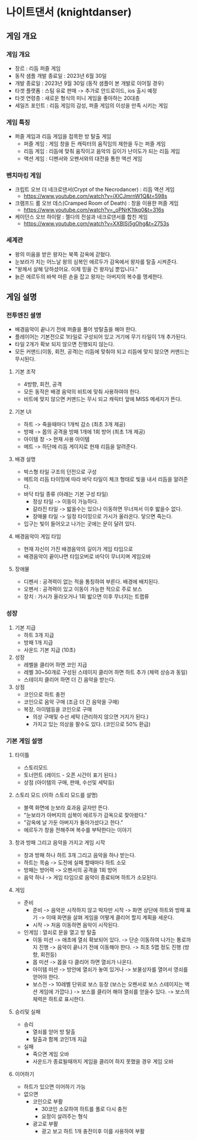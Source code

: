 # 나이트댄서 (knightdanser)
## 게임 개요
### 게임 개요 
  - 장르 : 리듬 퍼즐 게임
  - 동작 샘플 개발 종료일 : 2023년 6월 30일
  - 개발 종료일 : 2023년 9월 30일 (동작 샘플이 본 개발로 이어질 경우)  
  - 타겟 플랫폼 : 스팀 유료 판매 -> 추가로 안드로이드, ios 출시 예정
  - 타겟 연령층 : 새로운 형식의 미니 게임을 좋아하는 20대층
  - 세일즈 포인트 : 리듬 게임의 감성, 퍼즐 게임의 이성을 만족 시키는 게임 

### 게임 특징
  - 퍼즐 게임과 리듬 게임을 접목한 방 탈출 게임
    - 퍼즐 게임 : 게임 창을 든 캐릭터의 움직임의 제한을 두는 퍼즐 게임
    - 리듬 게임 : 리듬에 맞춰 움직이고 음악의 길이가 난이도가 되는 리듬 게임
    - 액션 게임 : 디펜서와 오펜서와의 대전을 통한 액션 게임
  
### 벤치마킹 게임
  - 크립트 오브 더 네크로댄서(Crypt of the Necrodancer) : 리듬 액션 게임
    - https://www.youtube.com/watch?v=iXlCJmrnW1Q&t=598s 
  - 크램프드 룸 오브 데스(Cramped Room of Death) : 창을 이용한 퍼즐 게임
    - https://www.youtube.com/watch?v=_oPNrK1tkq0&t=316s
  - 케이던스 오브 하이랄 : 젤다의 전설과 네크로댄서를 합친 게임
    - https://www.youtube.com/watch?v=XXBlSj5gOhg&t=2753s
  
### 세계관
  - 왕의 미움을 받은 왕자는 북쪽 감옥에 갇혔다.
  - 눈보라가 치는 어느날 왕의 심복인 에르두가 감옥에서 왕자를 탈출 시켜준다.
  - "왕께서 살해 당하셨어요. 이제 믿을 건 왕자님 뿐입니다."
  - 늙은 에르두의 바싹 마른 손을 잡고 왕자는 아버지의 복수를 맹세한다.

## 게임 설명
### 전투엔진 셜명
- 배경음악이 끝나기 전에 퍼즐을 풀어 방탈출을 해야 한다.
- 플레이어는 기본전으로 1타일로 구성되어 있고 거기에 무기 타일이 1개 추가된다.
- 타일 2개가 확보 되지 않으면 진행되지 않는다.  
- 모든 커맨드(이동, 회전, 공격)는 리듬에 맞춰야 되고 리듬에 맞지 않으면 커맨드는 무시된다.

1) 기본 조작
    - 4방향, 회전, 공격
    - 모든 동작은 배경 음악의 비트에 맞춰 사용하여야 한다.
    - 비트에 맞지 않으면 커맨드는 무시 되고 캐릭터 앞에 MISS 메세지가 뜬다.

2) 기본 UI
    - 하트 -> 죽을때마다 1개씩 감소 (최초 3개 제공)
    - 방패 -> 몹의 공격을 방패 1개에 1회 방어 (최초 1개 제공)
    - 아이템 창 -> 현재 사용 아이템
    - 메트 -> 하단에 리듬 게이지로 현재 리듬을 알려준다. 

3) 배경 설명
    - 박스형 타일 구조의 던전으로 구성
    - 메트의 리듬 타이밍에 따라 바닥 타일이 체크 형태로 빛을 내서 리듬을 알려준다.
    - 바닥 타일 종류 (아래는 기본 구성 타일)
      - 정상 타일 -> 이동이 가능하다.
      - 갈라진 타일 -> 밟을수는 있으나 이동하면 무너져서 이후 밟을수 없다.
      - 장매물 타일 -> 일정 타이밍으로 가시가 올라온다. 닿으면 죽는다.  
    - 입구는 빛이 들어오고 나가는 곳에는 문이 달려 있다.
    
4) 배경음악이 게임 타임
    - 현재 자신이 가진 배경음악의 길이가 게임 타임으로
    - 배경음악이 끝이나면 타임오버로 바닥이 무너지며 게임오바 

5) 장애물
    - 디펜서 : 공격력이 없는 적을 통칭하여 부른다. 배경에 배치된다.
    - 오펜서 : 공격력이 있고 이동이 가능한 적으로 주로 보스
    - 장치 : 가시가 올라오거나 1회 밟으면 이후 무너지는 트랩류  
     
### 성장
1) 기본 지급
    - 하트 3개 지급
    - 방패 1개 지급
    - 사운드 기본 지급 (10초)   
2) 성장 
    - 레벨을 클리어 하면 코인 지급
    - 레벨 30~50개로 구성된 스테이지 클리어 하면 하트 추가 (체력 상승과 동일)
    - 스테이지 클리어 하면 더 긴 음악을 받는다. 
3) 상점  
    - 코인으로 하트 충전
    - 코인으로 음악 구매 (조금 더 긴 음악을 구매)
    - 복장, 아이템등을 코인으로 구매
      - 의상 구매및 수선 세탁 (관리하지 않으면 거지가 된다.)
      - 가지고 있는 의상을 팔수도 있다. (코인으로 50% 환급)
       
### 기본 게임 설명
1) 타이틀
    - 스토리모드 
    - 토너먼트 (레이드 - 오픈 시간이 표기 된다.)
    - 상점 (아이템의 구매, 판매, 수선및 세탁등) 

2) 스토리 모드 (이하 스토리 모드를 설명)
    - 블랙 화면에 눈보라 효과음 글자만 뜬다.
    - "눈보라가 아버지의 심복이 에르두가 감옥으로 찾아왔다."
    - "감옥에 날 가둔 아버지가 돌아가셨다고 한다."
    - 에르두가 창을 전해주며 복수를 부탁한다는 이야기 

3) 창과 방패 그리고 음악을 가지고 게임 시작
    - 창과 방패 하나 하트 3개 그리고 음악을 하나 받는다.
    - 하트는 목숨 -> 도전에 실패 할때마다 하트 소모
    - 방패는 방어력 -> 오펜서의 공격을 1회 방어
    - 음악 하나 -> 게임 타임으로 음악이 종료되며 하트가 소모된다. 

4) 게임 
    - 준비
      - 준비
        -> 음악은 시작하지 않고 박자만 시작
        -> 화면 상단에 하트와 방패 표기
        -> 이때 화면을 살펴 게임을 어떻게 클리어 할지 계획을 세운다.  
      - 시작
        -> 처음 이동하면 음악이 시작된다. 
    - 인게임 : 열쇠로 문을 열고 방 탈출
      - 이동 미션
        -> 애초에 열쇠 확보되어 있다. 
        -> 단순 이동하여 나가는 통로까지 진행
        -> 음악이 끝나기 전에 이동해야 한다.
        -> 최초 5맵 정도 진행 (방향, 회전등) 
      - 몹 미션
        -> 몹을 다 클리어 하면 열쇠가 나온다.
      - 아이템 미션
        -> 방안에 열쇠가 놓여 있거나 
        -> 보물상자를 열어서 영쇠를 얻어야 한다.   
      - 보스전
        -> 10레벨 단위로 보스 등장 (보스는 오펜서로 보스 스테이지는 액션 게임에 가깝다.)
        -> 보스를 클리어 해야 열쇠를 얻을수 있다.
        -> 보스의 체력은 하트로 표시한다.  

5) 승리및 실패
    - 승리
      - 열쇠를 얻어 방 탈출
      - 탈출과 함께 코인1개 지급 
    - 실패
      - 죽으면 게임 오바
      - 사운드가 종료될때까지 게임을 클리어 하지 못했을 경우 게임 오바  

6) 이어하기
    - 하트가 있으면 이어하기 가능
    - 없으면
      - 코인으로 부활
        - 30코인 소모하여 하트를 풀로 다시 충전
        - 요정이 살려주는 형식
      - 광고로 부활
        - 광고 보고 하트 1개 충전이후 이를 사용하여 부활 
